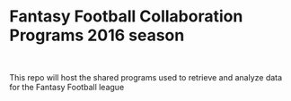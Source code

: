 <h1>Fantasy Football Collaboration Programs 2016 season</h1>
<br />
<p>This repo will host the shared programs used to retrieve and analyze data for the Fantasy Football league</p>
